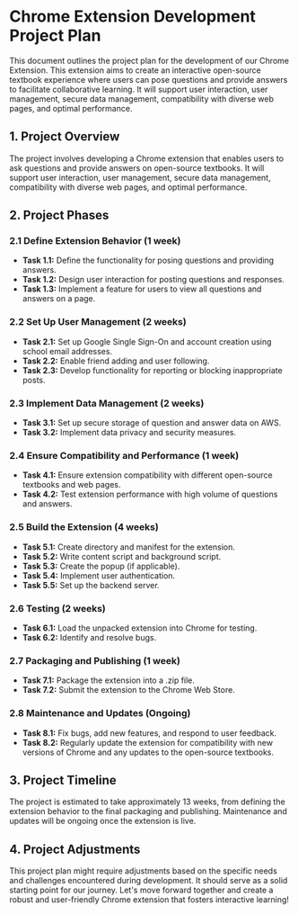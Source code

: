 # Chrome Extension Development Project Plan

This document outlines the project plan for the development of our Chrome Extension. This extension aims to create an interactive open-source textbook experience where users can pose questions and provide answers to facilitate collaborative learning. It will support user interaction, user management, secure data management, compatibility with diverse web pages, and optimal performance.

## **1. Project Overview**
   
The project involves developing a Chrome extension that enables users to ask questions and provide answers on open-source textbooks. It will support user interaction, user management, secure data management, compatibility with diverse web pages, and optimal performance.

## **2. Project Phases**

### **2.1 Define Extension Behavior (1 week)**

- **Task 1.1:** Define the functionality for posing questions and providing answers.
- **Task 1.2:** Design user interaction for posting questions and responses.
- **Task 1.3:** Implement a feature for users to view all questions and answers on a page.

### **2.2 Set Up User Management (2 weeks)**

- **Task 2.1:** Set up Google Single Sign-On and account creation using school email addresses.
- **Task 2.2:** Enable friend adding and user following.
- **Task 2.3:** Develop functionality for reporting or blocking inappropriate posts.

### **2.3 Implement Data Management (2 weeks)**

- **Task 3.1:** Set up secure storage of question and answer data on AWS.
- **Task 3.2:** Implement data privacy and security measures.

### **2.4 Ensure Compatibility and Performance (1 week)**

- **Task 4.1:** Ensure extension compatibility with different open-source textbooks and web pages.
- **Task 4.2:** Test extension performance with high volume of questions and answers.

### **2.5 Build the Extension (4 weeks)**

- **Task 5.1:** Create directory and manifest for the extension.
- **Task 5.2:** Write content script and background script.
- **Task 5.3:** Create the popup (if applicable).
- **Task 5.4:** Implement user authentication.
- **Task 5.5:** Set up the backend server.

### **2.6 Testing (2 weeks)**

- **Task 6.1:** Load the unpacked extension into Chrome for testing.
- **Task 6.2:** Identify and resolve bugs.

### **2.7 Packaging and Publishing (1 week)**

- **Task 7.1:** Package the extension into a .zip file.
- **Task 7.2:** Submit the extension to the Chrome Web Store.

### **2.8 Maintenance and Updates (Ongoing)**

- **Task 8.1:** Fix bugs, add new features, and respond to user feedback.
- **Task 8.2:** Regularly update the extension for compatibility with new versions of Chrome and any updates to the open-source textbooks.

## **3. Project Timeline**

The project is estimated to take approximately 13 weeks, from defining the extension behavior to the final packaging and publishing. Maintenance and updates will be ongoing once the extension is live.

## **4. Project Adjustments**

This project plan might require adjustments based on the specific needs and challenges encountered during development. It should serve as a solid starting point for our journey. Let's move forward together and create a robust and user-friendly Chrome extension that fosters interactive learning!
